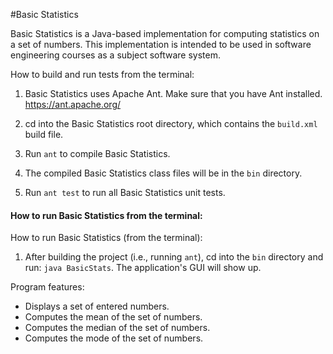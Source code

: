 #Basic Statistics

Basic Statistics is a Java-based implementation for computing statistics on a set of numbers.
This implementation is intended to be used in software engineering courses as
a subject software system.

How to build and run tests from the terminal:

1. Basic Statistics uses Apache Ant.  Make sure that you have Ant installed.  https://ant.apache.org/

2. cd into the Basic Statistics root directory, which contains the `build.xml` build file.

3. Run `ant` to compile Basic Statistics.

4. The compiled Basic Statistics class files will be in the `bin` directory.

5. Run `ant test` to run all Basic Statistics unit tests.

#### How to run Basic Statistics from the terminal:

How to run Basic Statistics (from the terminal):

1. After building the project (i.e., running `ant`), cd into the `bin` directory and run: `java BasicStats`. The application's GUI will show up.

Program features:
* Displays a set of entered numbers.
* Computes the mean of the set of numbers.
* Computes the median of the set of numbers.
* Computes the mode of the set of numbers.
